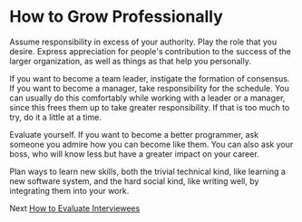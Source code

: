 # How to Grow Professionally
[//]: # (Version:1.0.0)
Assume responsibility in excess of your authority. Play the role that you desire. Express appreciation for people's contribution to the success of the larger organization, as well as things as that help you personally.

If you want to become a team leader, instigate the formation of consensus. If you want to become a manager, take responsibility for the schedule. You can usually do this comfortably while working with a leader or a manager, since this frees them up to take greater responsibility. If that is too much to try, do it a little at a time.

Evaluate yourself. If you want to become a better programmer, ask someone you admire how you can become like them. You can also ask your boss, who will know less but have a greater impact on your career.

Plan ways to learn new skills, both the trivial technical kind, like learning a new software system, and the hard social kind, like writing well, by integrating them into your work.

Next [How to Evaluate Interviewees](06-How%20to%20Evaluate%20Interviewees.md)